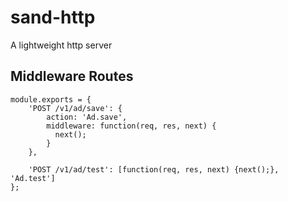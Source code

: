 sand-http
=========

A lightweight http server

## Middleware Routes
```
module.exports = {
    'POST /v1/ad/save': {
        action: 'Ad.save',
        middleware: function(req, res, next) {
          next();
        }
    },

    'POST /v1/ad/test': [function(req, res, next) {next();}, 'Ad.test']
};
  ```